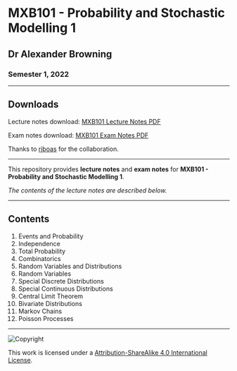 # MXB101 - Probability and Stochastic Modelling 1

## Dr Alexander Browning

### Semester 1, 2022

---

## Downloads

Lecture notes download: [MXB101 Lecture Notes PDF](https://www.github.com/Tarang74/MXB101/raw/main/MXB101%20Lecture%20Notes.pdf)

Exam notes download: [MXB101 Exam Notes PDF](https://www.github.com/Tarang74/MXB101/raw/main/MXB101%20Exam%20Notes.pdf)

Thanks to [rjboas](https://github.com/rjboas) for the collaboration.

---

This repository provides **lecture notes** and **exam notes** for **MXB101 - Probability and Stochastic Modelling 1**.

*The contents of the lecture notes are described below.*

---

## Contents

1. Events and Probability
2. Independence
3. Total Probability
4. Combinatorics
5. Random Variables and Distributions
6. Random Variables
7. Special Discrete Distributions
8. Special Continuous Distributions
9. Central Limit Theorem
10. Bivariate Distributions
11. Markov Chains
12. Poisson Processes

---

![Copyright](https://licensebuttons.net/l/by-nc-sa/4.0/88x31.png)

This work is licensed under a [Attribution-ShareAlike 4.0 International License](http://creativecommons.org/licenses/by-nc-sa/4.0/).
